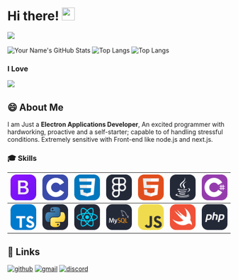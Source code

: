 # Hi there! <img src="https://media.giphy.com/media/hvRJCLFzcasrR4ia7z/giphy.gif" width="29px" height="29px">
<img src="https://github-readme-stats.vercel.app/api/top-langs/?username=hypexilegend&theme=radical&layout=compact">

![Your Name's GitHub Stats](https://github-readme-stats.vercel.app/api?username=hypexilegend&show_icons=true&theme=radical)
![Top Langs](https://github-readme-stats.vercel.app/api/top-langs/?username=hypexilegend&layout=compact&theme=radical)
![Top Langs](https://github-readme-stats.vercel.app/api/top-langs/?username=hypexilegend&layout=compact&langs_count=10&theme=radical)

### I Love 
<a href="https://www.electronjs.org/" target="_blank" rel="nofollow noreferrer noopener"><img src="https://img.shields.io/badge/electron.js%20-%2343853D.svg?&style=for-the-badge&logo=electron.js&logoColor=black"/></a>


## 😄 About Me

I am Just a **Electron Applications Developer**, An excited programmer with hardworking, proactive and a self-starter; capable to of handling stressful conditions. Extremely sensitive with Front-end like node.js and next.js.


### 🎓 Skills 

| <img src="https://github.com/tandpfun/skill-icons/blob/main/icons/Bootstrap.svg" width="70"> |  <img src="https://github.com/tandpfun/skill-icons/blob/main/icons/C.svg" width="70">      |  <img src="https://github.com/tandpfun/skill-icons/blob/main/icons/CSS.svg" width="70"> | <img src="https://github.com/tandpfun/skill-icons/blob/main/icons/Figma-Dark.svg" width="70"> | <img src="https://github.com/tandpfun/skill-icons/blob/main/icons/HTML.svg" width="70"> | <img src="https://github.com/tandpfun/skill-icons/blob/main/icons/Java-Dark.svg" width="70">  |    <img src="https://github.com/tandpfun/skill-icons/blob/main/icons/CS.svg" width="70">   |
|-------------|-------------|-------------|-------------|-------------|-------------|-------------|
| <img src="https://github.com/tandpfun/skill-icons/blob/main/icons/TypeScript.svg" width="70"> | <img src="https://github.com/tandpfun/skill-icons/blob/main/icons/Python-Dark.svg" width="70"> |<img src="https://github.com/tandpfun/skill-icons/blob/main/icons/React-Dark.svg" width="70">  | <img src="https://github.com/tandpfun/skill-icons/blob/main/icons/MySQL-Dark.svg" width="70">   |  <img src="https://github.com/tandpfun/skill-icons/blob/main/icons/JavaScript.svg" width="70"> | <img src="https://github.com/tandpfun/skill-icons/blob/main/icons/Swift.svg" width="70">   | <img src="https://github.com/tandpfun/skill-icons/blob/main/icons/PHP-Dark.svg" width="70"> | 




## 🔗 Links
[![github](https://img.shields.io/badge/GitHub-000000?style=for-the-badge&logo=GitHub&logoColor=white)](https://github.com/hypexilegend)
[![gmail](https://img.shields.io/badge/Gmail-D14836?style=for-the-badge&logo=Gmail&logoColor=white)](mailto:smanamaynou@gmail.com)
[![discord](https://img.shields.io/badge/Discord-4285F4?style=for-the-badge&logo=discord&logoColor=white)](https://discord.gg/BXp5EZfwgy)

